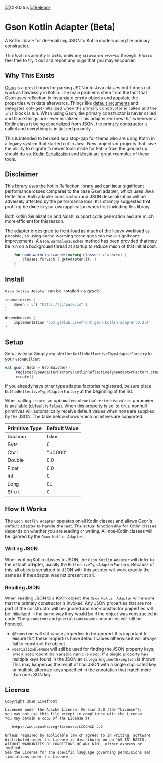 ![CI-Status](https://github.com/livefront/gson-kotlin-adapter/workflows/CI/badge.svg)
[![Release](https://jitpack.io/v/Livefront/gson-kotlin-adapter.svg)](https://jitpack.io/#Livefront/gson-kotlin-adapter)

# Gson Kotlin Adapter (Beta)
A Kotlin library for deserializing JSON to Kotlin models using the primary constructor.

This tool is currently in beta, while any issues are worked through. Please feel free to try it out and report any bugs that you may encounter.

<a name="why-this-exists"></a>
## Why This Exists
[Gson](https://github.com/google/gson) is a great library for parsing JSON into Java classes but it does not work as flawlessly in Kotlin. The main problems stem from the fact that Gson uses reflection to instantiate empty objects and populate the properties with data afterwards. Things like [default arguments](https://kotlinlang.org/docs/reference/functions.html#default-arguments) and [delegates](https://kotlinlang.org/docs/reference/delegated-properties.html) only get initialized when the [primary constructor](https://kotlinlang.org/docs/reference/classes.html#constructors) is called and the `init` block is run. When using Gson, the primary constructor is never called and those things are never initialized. This adapter ensures that whenever a Kotlin class is being deserialized from JSON, the primary constructor is called and everything is initialized properly.

This is intended to be used as a stop-gap for teams who are using Kotlin in a legacy system that started out in Java. New projects or projects that have the ability to migrate to newer tools made for Kotlin from the ground up should do so. [Kotlin Serialization](https://github.com/Kotlin/kotlinx.serialization) and [Moshi](https://github.com/square/moshi) are great examples of these tools.

## Disclaimer
This library uses the Kotlin Reflection library and can incur significant performance losses compared to the base Gson adapter, which uses Java Reflection. Both adapter construction and JSON deserialization will be adversely affected by the performance loss. It is strongly suggested that profiling be done in your own application when first including this library.

Both [Kotlin Serialization](https://github.com/Kotlin/kotlinx.serialization) and [Moshi](https://github.com/square/moshi) support code generation and are much more efficient for this reason.

The adapter is designed to front-load as much of the heavy workload as possible, so using cache warming techniques can make significant improvements. A `Gson.warmClassCaches` method has been provided that may be run on a background thread at startup to reduce much of that initial cost.
```kotlin
    fun Gson.warmClassCaches(vararg classes: Class<*>) {
        classes.forEach { getAdapter(it) }
    }
```

<a name="install"></a>
## Install
`Gson Kotlin Adapter` can be installed via gradle:

```gradle
repositories {
    maven { url "https://jitpack.io" }
}

dependencies {
    implementation 'com.github.Livefront:gson-kotlin-adapter:0.2.0'
}
```

<a name="setup"></a>
## Setup
Setup is easy. Simply register the `KotlinReflectiveTypeAdapterFactory` to your `GsonBuilder`:

```kotlin
val gson: Gson = GsonBuilder()
    .registerTypeAdapterFactory(KotlinReflectiveTypeAdapterFactory.create())
    .create()
```

If you already have other type adapter factories registered, be sure place `KotlinReflectiveTypeAdapterFactory` at the beginning of the list.

When calling `create`, an optional `enableDefaultPrimitiveValues` parameter is available (default is `false`). When this property is set to `true`, nonnull primitives will automatically receive default values when none are supplied by the JSON. The table below shows which primitives are supported.
 
| Primitive Type | Default Value |
| --- | --- |
| Boolean | false |
| Byte | 0 |
| Char | '\u0000' |
| Double | 0.0 |
| Float | 0.0 |
| Int | 0 |
| Long | 0L |
| Short | 0 |

<a name="how-it-works"></a>
## How It Works
The `Gson Kotlin Adapter` operates on all Kotlin classes and allows Gson's default adapter to handle the rest. The actual functionality for Kotlin classes depends on whether you are reading or writing. All non-Kotlin classes will be ignored by the `Gson Kotlin Adapter`.

### Writing JSON
When writing Kotlin classes to JSON, the `Gson Kotlin Adapter` will defer to the default adapter, usually the `ReflectiveTypeAdapterFactory`. Because of this, all objects serialized to JSON with this adapter will work exactly the same as if the adapter was not present at all.

### Reading JSON
When reading JSON to a Kotlin object, the `Gson Kotlin Adapter` will ensure that the primary constructor is invoked. Any JSON properties that are not part of the constructor will be ignored and non-constructor properties will be initialized in the same way they would be if the object was constructed in code. The `@Transient` and `@SerializableName` annotations will still be honored.
* `@Transient` will still cause properties to be ignored. It is important to ensure that these properties have default values otherwise it will always fail to construct the object.
* `@SerializableName` will still be used for finding the JSON property keys; when not present the variable name is used. If a single property has multiple keys found in the JSON an `IllegalArgumentException` is thrown. This may happen as the result of bad JSON with a single duplicated key or multiple alternate keys specified in the annotation that match more than one JSON key.

<a name="license"></a>
## License
    Copyright 2020 Livefront

    Licensed under the Apache License, Version 2.0 (the "License");
    you may not use this file except in compliance with the License.
    You may obtain a copy of the License at

       http://www.apache.org/licenses/LICENSE-2.0

    Unless required by applicable law or agreed to in writing, software
    distributed under the License is distributed on an "AS IS" BASIS,
    WITHOUT WARRANTIES OR CONDITIONS OF ANY KIND, either express or implied.
    See the License for the specific language governing permissions and
    limitations under the License.

